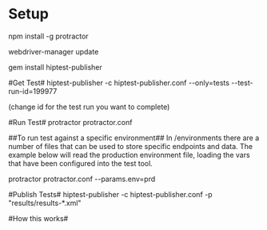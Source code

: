 # Setup #

npm install -g protractor

webdriver-manager update

gem install hiptest-publisher

#Get Test#
hiptest-publisher -c hiptest-publisher.conf --only=tests --test-run-id=199977

(change id for the test run you want to complete)

#Run Test#
protractor protractor.conf

##To run test against a specific environment##
In /environments there are a number of files that can be used to store specific endpoints and data. The example below will read the production environment file, loading the vars that have been configured into the test tool.

protractor protractor.conf --params.env=prd

#Publish Tests#
hiptest-publisher -c hiptest-publisher.conf -p "results/results-*.xml"

#How this works#
